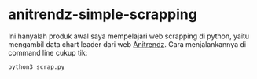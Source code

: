 # anitrendz-simple-scrapping
Ini hanyalah produk awal saya mempelajari web scrapping di python, yaitu mengambil data chart leader dari web <a href="http://www.anitrendz.net">Anitrendz</a>. 
Cara menjalankannya di command line cukup tik:
```
python3 scrap.py
```
